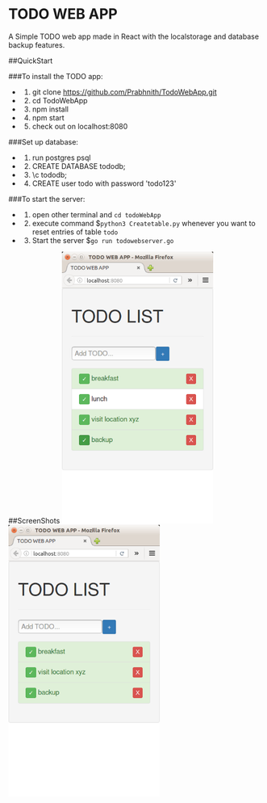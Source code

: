 # TODO WEB APP
A Simple TODO web app made in React with the localstorage and database backup features.

##QuickStart

###To install the TODO app:
* 1. git clone https://github.com/Prabhnith/TodoWebApp.git
* 2. cd TodoWebApp
* 3. npm install
* 4. npm start
* 5. check out on localhost:8080 

###Set up database:
* 1. run postgres psql
* 2. CREATE DATABASE tododb;
* 3. \c tododb;
* 4. CREATE user todo with password 'todo123'

###To start the server:
* 1. open other terminal and `cd todoWebApp` 
* 2. execute command $`python3 Createtable.py` whenever you want to reset entries of table `todo` 
* 3. Start the server $`go run todowebserver.go` 



##ScreenShots
<img src="./screenshots/green_tick.png" alt="Drawing" width="300"/>
`                   `
<img src="./screenshots/delete_list_item.png" alt="Drawing" width="300"/>

